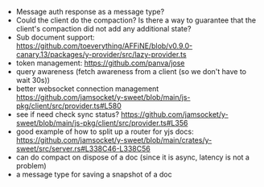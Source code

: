 
- Message auth response as a message type?
- Could the client do the compaction? Is there a way to guarantee that the client's compaction did not add any additional state?
- Sub document support: <https://github.com/toeverything/AFFiNE/blob/v0.9.0-canary.13/packages/y-provider/src/lazy-provider.ts>
- token management: <https://github.com/panva/jose>
- query awareness (fetch awareness from a client (so we don't have to wait 30s))
- better websocket connection management <https://github.com/jamsocket/y-sweet/blob/main/js-pkg/client/src/provider.ts#L580>
- see if need check sync status? <https://github.com/jamsocket/y-sweet/blob/main/js-pkg/client/src/provider.ts#L356>
- good example of how to split up a router for yjs docs: <https://github.com/jamsocket/y-sweet/blob/main/crates/y-sweet/src/server.rs#L338C46-L338C56>
- can do compact on dispose of a doc (since it is async, latency is not a problem)
- a message type for saving a snapshot of a doc
